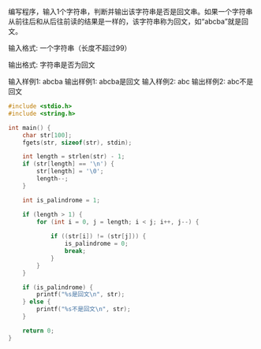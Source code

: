 编写程序，输入1个字符串，判断并输出该字符串是否是回文串。如果一个字符串从前往后和从后往前读的结果是一样的，该字符串称为回文，如“abcba”就是回文。

输入格式:
一个字符串（长度不超过99）

输出格式:
字符串是否为回文

输入样例1:
abcba
输出样例1:
abcba是回文
输入样例2:
abc
输出样例2:
abc不是回文

```c
#include <stdio.h>
#include <string.h>

int main() {
    char str[100];
    fgets(str, sizeof(str), stdin);

    int length = strlen(str) - 1;
    if (str[length] == '\n') {
        str[length] = '\0';
        length--;
    }

    int is_palindrome = 1;

    if (length > 1) {
        for (int i = 0, j = length; i < j; i++, j--) {
            
            if ((str[i]) != (str[j])) {
                is_palindrome = 0; 
                break;
            }
        }
    }

    if (is_palindrome) {
        printf("%s是回文\n", str);
    } else {
        printf("%s不是回文\n", str);
    }

    return 0;
}
```
<!--stackedit_data:
eyJoaXN0b3J5IjpbLTEzNDM3NjMzMTIsNTI1MDY5ODQ0XX0=
-->